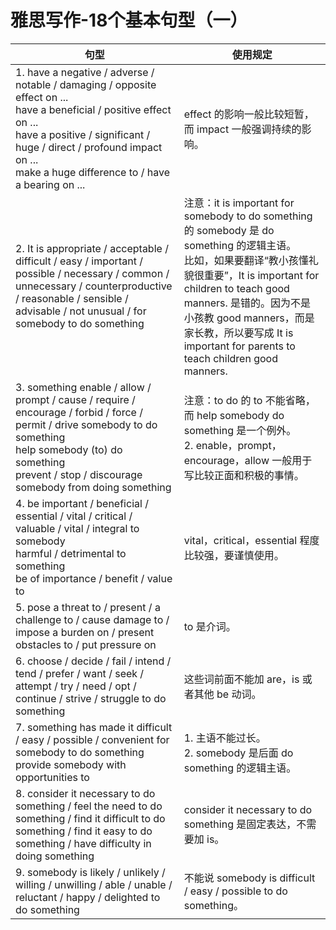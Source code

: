 # 雅思写作-18个基本句型（一）

| 句型 | 使用规定 |
| ---- | ------- |
| 1. have a negative / adverse / notable / damaging / opposite effect on ...<br>have a beneficial / positive effect on ...<br>have a positive / significant / huge / direct / profound impact on ...<br>make a huge difference to / have a bearing on ...| effect 的影响一般比较短暂，而 impact 一般强调持续的影响。 |
| 2. It is appropriate / acceptable / difficult / easy / important / possible / necessary / common / unnecessary / counterproductive / reasonable / sensible / advisable / not unusual / for somebody to do something | 注意：it is important for somebody to do something 的 somebody 是 do something 的逻辑主语。<br>比如，如果要翻译“教小孩懂礼貌很重要”，It is important for children to teach good manners. 是错的。因为不是小孩教 good manners，而是家长教，所以要写成 It is important for parents to teach children good manners. |
| 3. something enable / allow / prompt / cause / require / encourage / forbid / force / permit / drive somebody to do something<br>help somebody (to) do something<br>prevent / stop / discourage somebody from doing something | 注意：to do 的 to 不能省略，而 help somebody do something 是一个例外。<br>2. enable，prompt，encourage，allow 一般用于写比较正面和积极的事情。|
| 4. be important / beneficial / essential / vital / critical / valuable / vital / integral to somebody<br>harmful / detrimental to something<br>be of importance / benefit / value to | vital，critical，essential 程度比较强，要谨慎使用。|
| 5. pose a threat to / present / a challenge to / cause damage to / impose a burden on / present obstacles to / put pressure on | to 是介词。|
| 6. choose / decide / fail / intend / tend / prefer / want / seek / attempt / try / need / opt / continue / strive / struggle to do something | 这些词前面不能加 are，is 或者其他 be 动词。|
| 7. something has made it difficult / easy / possible / convenient for somebody to do something<br>provide somebody with opportunities to | 1. 主语不能过长。<br> 2. somebody 是后面 do something 的逻辑主语。|
| 8. consider it necessary to do something / feel the need to do something / find it difficult to do something / find it easy to do something / have difficulty in doing something | consider it necessary to do something 是固定表达，不需要加 is。|
| 9. somebody is likely / unlikely / willing / unwilling / able / unable / reluctant / happy / delighted to do something | 不能说 somebody is difficult / easy / possible to do something。|